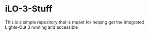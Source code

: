 # iLO-3-Stuff
This is a simple repository that is meant for helping get the Integrated Lights-Out 3 running and accessible
